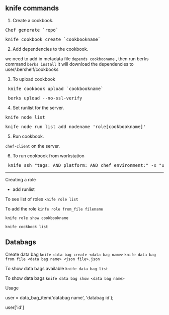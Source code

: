 ## knife commands

1. Create a cookbook.
<pre>Chef generate `repo`</pre>
<pre>knife cookbook create `cookbookname`</pre>
2. Add dependencies to the cookbook.

 we need to add in metadata file `depends cookbooname` , then run berks command `berks install` it will download the dependencies to user/.bershelf/cookbooks

3. To upload cookbook
<pre> knife cookbook upload `cookbookname` </pre>
<pre> berks upload --no-ssl-verify </pre>

4. Set runlist for the server.
<pre>knife node list</pre>
<pre>knife node run_list add nodename 'role[cookbookname]' </pre>

5. Run cookbook.

  `chef-client` on the server.

6.  To run cookbook from workstation

<pre> knife ssh "tags:<tag name> AND platform:<operating systme> AND chef_environment:<environment>" -x "username" -P "password" "sudo chef-client -o recipe[cookbookname]" </pre>

----------------------------------------------


 Creating a role
   - add runlist

  To see list of roles
   `knife role list`

 To add the role
 `kinfe role from_file filename`

 `knife role show cookbookname`

 `knife cookbook list`


## Databags
Create data bag
`knife data bag create <data bag name>`
`knife data bag from file <data bag name> <json file>.json`

To show data bags available
`knife data bag list`

To show data bags
`knife data bag show <data bag name> `

Usage

user = data_bag_item('databag name', 'databag id');

user['id']
